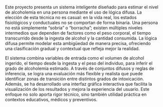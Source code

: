 Este proyecto presenta un sistema inteligente diseñado para estimar el nivel de alcoholemia en una persona mediante el uso de lógica difusa. La elección de esta técnica no es casual: en la vida real, los estados fisiológicos y conductuales no se comportan de forma binaria. Una persona no está simplemente “sobria” o “borracha”; existen múltiples niveles intermedios que dependen de factores como el peso corporal, el tiempo transcurrido desde la ingesta de alcohol y la cantidad consumida. La lógica difusa permite modelar esta ambigüedad de manera precisa, ofreciendo una clasificación gradual y contextual que refleja mejor la realidad.

El sistema combina variables de entrada como el volumen de alcohol ingerido, el tiempo desde la ingesta y el peso del individuo, para inferir el grado de alcoholemia estimado. A través de conjuntos difusos y reglas de inferencia, se logra una evaluación más flexible y realista que puede identificar zonas de transición entre distintos grados de intoxicación. Además, se ha desarrollado una interfaz gráfica interactiva que facilita la visualización de los resultados y mejora la experiencia del usuario. Este enfoque no solo aporta rigor técnico, sino también utilidad práctica en contextos educativos, médicos y preventivos.
